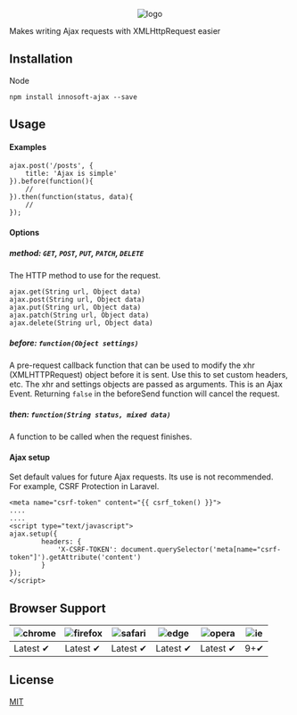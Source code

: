 <p align="center">
  <img src="https://cloud.githubusercontent.com/assets/7092420/24218424/e3ffebcc-0f75-11e7-886f-6b3ed1929849.png" alt="logo">
</p>

Makes writing Ajax requests with XMLHttpRequest easier

## Installation
Node

    npm install innosoft-ajax --save

## Usage
#### Examples

    ajax.post('/posts', {
        title: 'Ajax is simple'
    }).before(function(){
        //
    }).then(function(status, data){
        //
    });

#### Options
##### method: `GET`, `POST`, `PUT`, `PATCH`, `DELETE`
The HTTP method to use for the request.

    ajax.get(String url, Object data)
    ajax.post(String url, Object data)
    ajax.put(String url, Object data)
    ajax.patch(String url, Object data)
    ajax.delete(String url, Object data)

##### before: `function(Object settings)`
A pre-request callback function that can be used to modify the xhr (XMLHTTPRequest) object before it is sent. Use this to set custom headers, etc. The xhr and settings objects are passed as arguments. This is an Ajax Event. Returning `false` in the beforeSend function will cancel the request.
##### then: `function(String status, mixed data)`
A function to be called when the request finishes.
#### Ajax setup
Set default values for future Ajax requests. Its use is not recommended.<br>
For example, CSRF Protection in Laravel.

    <meta name="csrf-token" content="{{ csrf_token() }}">
    ....
    ....
    <script type="text/javascript">
	ajax.setup({
            headers: {
                'X-CSRF-TOKEN': document.querySelector('meta[name="csrf-token"]').getAttribute('content')
            }
	});
    </script>

## Browser Support
![chrome](https://cloud.githubusercontent.com/assets/7092420/24220167/e269228c-0f7b-11e7-97ca-ffb3e92134ed.jpg)|![firefox](https://cloud.githubusercontent.com/assets/7092420/24220162/e263c6a2-0f7b-11e7-90b0-7b84048b55c6.jpg)|![safari](https://cloud.githubusercontent.com/assets/7092420/24220166/e267f380-0f7b-11e7-884b-1516507948f2.jpg)|![edge](https://cloud.githubusercontent.com/assets/7092420/24220165/e2653d0c-0f7b-11e7-8ff8-fee09ab30a72.jpg)|![opera](https://cloud.githubusercontent.com/assets/7092420/24220164/e2641288-0f7b-11e7-9a3a-59fd105b267f.jpg)|![ie](https://cloud.githubusercontent.com/assets/7092420/24220163/e263d156-0f7b-11e7-8c89-7dd480fd98fb.jpg)
-------- |---------|---------|---------|---------|---------
Latest ✔ |Latest ✔ |Latest ✔ |Latest ✔ |Latest ✔ |9+✔ 
## License
[MIT](http://opensource.org/licenses/MIT)